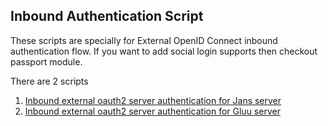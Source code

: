 ## Inbound Authentication Script

These scripts are specially for External OpenID Connect inbound authentication flow. If you want to add social login supports then checkout passport module.

There are 2 scripts

1. [Inbound external oauth2 server authentication for Jans server](https://github.com/GluuFederation/tutorials/blob/master/oidc-sso-tutorials/code/script/oidc-inbound-script/oidc-jans-docs.md)
2. [Inbound external oauth2 server authentication for Gluu server](https://github.com/GluuFederation/tutorials/blob/master/oidc-sso-tutorials/code/script/oidc-inbound-script/oidc-gluu-docs.md)
